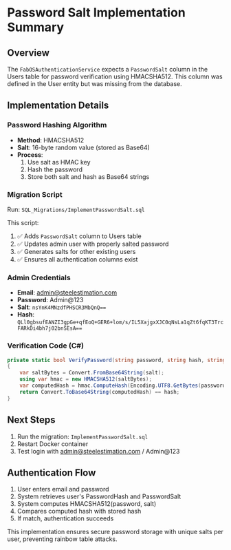 # Password Salt Implementation Summary

## Overview
The `FabOSAuthenticationService` expects a `PasswordSalt` column in the Users table for password verification using HMACSHA512. This column was defined in the User entity but was missing from the database.

## Implementation Details

### Password Hashing Algorithm
- **Method**: HMACSHA512
- **Salt**: 16-byte random value (stored as Base64)
- **Process**: 
  1. Use salt as HMAC key
  2. Hash the password
  3. Store both salt and hash as Base64 strings

### Migration Script
Run: `SQL_Migrations/ImplementPasswordSalt.sql`

This script:
1. ✅ Adds `PasswordSalt` column to Users table
2. ✅ Updates admin user with properly salted password
3. ✅ Generates salts for other existing users
4. ✅ Ensures all authentication columns exist

### Admin Credentials
- **Email**: admin@steelestimation.com
- **Password**: Admin@123
- **Salt**: `nsYnK4MNzdfPHSCR3MbQnQ==`
- **Hash**: `QLl0gbsufEANZI3gpGe+qfEoQ+GER6+lom/s/IL5XajgxXJC0qNsLa1qZt6fqKT3TrcFARkDi4bh7j02bnSEsA==`

### Verification Code (C#)
```csharp
private static bool VerifyPassword(string password, string hash, string salt)
{
    var saltBytes = Convert.FromBase64String(salt);
    using var hmac = new HMACSHA512(saltBytes);
    var computedHash = hmac.ComputeHash(Encoding.UTF8.GetBytes(password));
    return Convert.ToBase64String(computedHash) == hash;
}
```

## Next Steps
1. Run the migration: `ImplementPasswordSalt.sql`
2. Restart Docker container
3. Test login with admin@steelestimation.com / Admin@123

## Authentication Flow
1. User enters email and password
2. System retrieves user's PasswordHash and PasswordSalt
3. System computes HMACSHA512(password, salt)
4. Compares computed hash with stored hash
5. If match, authentication succeeds

This implementation ensures secure password storage with unique salts per user, preventing rainbow table attacks.
